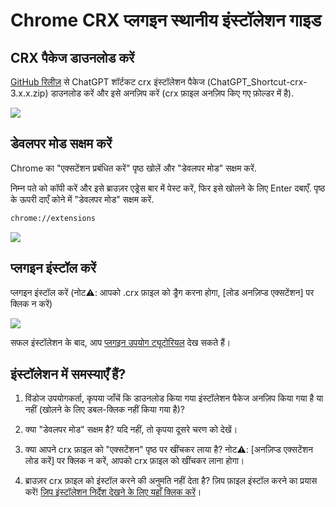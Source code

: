 # Chrome CRX प्लगइन स्थानीय इंस्टॉलेशन गाइड

## CRX पैकेज डाउनलोड करें

[GitHub रिलीज़](https://github.com/rockbenben/ChatGPT-Shortcut/releases/latest) से ChatGPT शॉर्टकट crx इंस्टॉलेशन पैकेज (ChatGPT_Shortcut-crx-3.x.x.zip) डाउनलोड करें और इसे अनज़िप करें (crx फ़ाइल अनज़िप किए गए फ़ोल्डर में है).

![](https://img.newzone.top/2024-08-12-21-47-10.png?imageMogr2/format/webp)

## डेवलपर मोड सक्षम करें

Chrome का "एक्सटेंशन प्रबंधित करें" पृष्ठ खोलें और "डेवलपर मोड" सक्षम करें.

निम्न पते को कॉपी करें और इसे ब्राउज़र एड्रेस बार में पेस्ट करें, फिर इसे खोलने के लिए Enter दबाएँ. पृष्ठ के ऊपरी दाएँ कोने में "डेवलपर मोड" सक्षम करें.

```txt
chrome://extensions
```

![](https://img.newzone.top/2024-08-12-22-05-52.png?imageMogr2/format/webp)

## प्लगइन इंस्टॉल करें

प्लगइन इंस्टॉल करें (नोट⚠️: आपको .crx फ़ाइल को ड्रैग करना होगा, [लोड अनज़िप्ड एक्सटेंशन] पर क्लिक न करें)

![](https://img.newzone.top/2024-08-12-22-16-38.png?imageMogr2/format/webp)

सफल इंस्टॉलेशन के बाद, आप [प्लगइन उपयोग ट्यूटोरियल](./usage.md) देख सकते हैं।

## इंस्टॉलेशन में समस्याएँ हैं?

1. विंडोज उपयोगकर्ता, कृपया जाँचें कि डाउनलोड किया गया इंस्टॉलेशन पैकेज अनज़िप किया गया है या नहीं (खोलने के लिए डबल-क्लिक नहीं किया गया है)?

2. क्या "डेवलपर मोड" सक्षम है? यदि नहीं, तो कृपया दूसरे चरण को देखें।

3. क्या आपने crx फ़ाइल को "एक्सटेंशन" पृष्ठ पर खींचकर लाया है? नोट⚠️: [अनज़िप्ड एक्सटेंशन लोड करें] पर क्लिक न करें, आपको crx फ़ाइल को खींचकर लाना होगा।

4. ब्राउज़र crx फ़ाइल को इंस्टॉल करने की अनुमति नहीं देता है? ज़िप फ़ाइल इंस्टॉल करने का प्रयास करें! [ज़िप इंस्टॉलेशन निर्देश देखने के लिए यहाँ क्लिक करें](./manual-chrome-extension-zip.md)।
